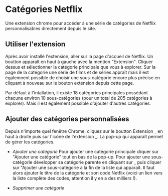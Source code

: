 # Catégories Netflix

Une extension chrome pour accéder à une série de catégories de Netflix personnalisables directement depuis le site.

## Utiliser l'extension

Après avoir installé l'extension, aller sur la page d'accueil de Netflix. Un boutton apparaît en haut à gauche avec la mention "Extension". Cliquer dessus et sélectionner la catégorie principale que vous à explorer. 
Sur la page de la catégorie une série de films et de séries appraît mais il est égalemnent possible de choisir une sous-catégorie encore plus précise en cliquant à nouveau sur le bouton extension depuis cette page.

Par défaut à l'intallation, il existe 18 catégories principales possédant chacune environ 10 sous-catégories (pour un total de 205 catégories à explorer). Mais il est également possible d'ajouter d'autres catégories.

## Ajouter des catégories personnalisées

Depuis n'importe quel fenêtre Chrome, cliquez sur le boutton Extension _ en haut à droite puis sur l'icône de l'extension _. La pop-up qui apparaît permet de gérer les catégories.

- *Ajouter une catégorie*
Pour ajouter une catégorie principale cliquer sur "Ajouter une catégorie" tout en bas de la pop-up. Pour ajouter une sous-catégorie développer sa catégorie parente en cliquant sur _ puis cliquer sur "Ajouter une sous-catégorie à la fin de la liste qui apparaît.
Il faut alors ajouter le titre de la catégorie et son code Netflix (voici un lien vers la liste complète des codes, attention il y en a des milliers !).

- *Supprimer une catégorie*
